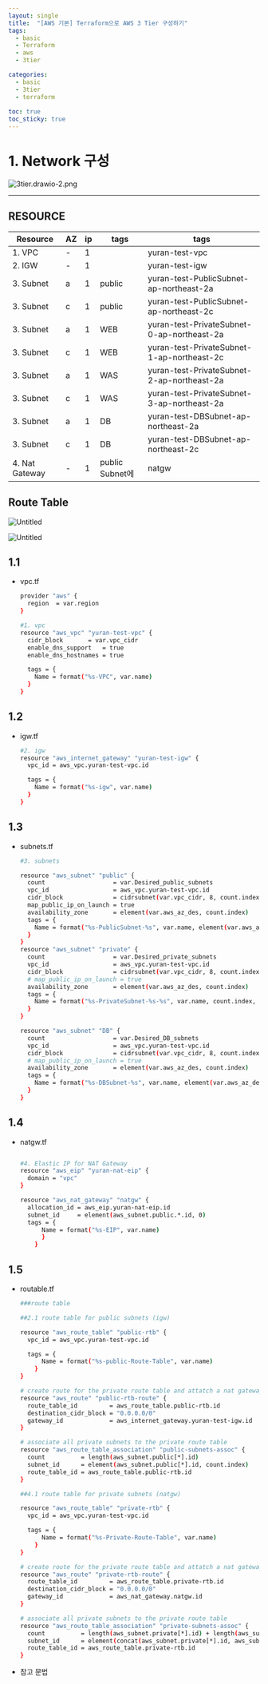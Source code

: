 ```yaml
---
layout: single
title:  "[AWS 기본] Terraform으로 AWS 3 Tier 구성하기"
tags:
  - basic
  - Terraform
  - aws
  - 3tier

categories:
  - basic
  - 3tier
  - terraform
    
toc: true
toc_sticky: true
---
```

# 1. Network 구성

![3tier.drawio-2.png](https://yuran777.github.io/assets/images/3tier.drawio-2.png)

---

## RESOURCE

| Resource | AZ | ip | tags  | tags |
| --- | --- | --- | --- | --- |
| 1. VPC  | - | 1 |  | yuran-test-vpc |
| 2. IGW | - | 1 |  | yuran-test-igw |
| 3. Subnet | a | 1 | public | yuran-test-PublicSubnet-ap-northeast-2a |
| 3. Subnet | c | 1 | public | yuran-test-PublicSubnet-ap-northeast-2c |
| 3. Subnet | a | 1 | WEB | yuran-test-PrivateSubnet-0-ap-northeast-2a |
| 3. Subnet | c | 1 | WEB | yuran-test-PrivateSubnet-1-ap-northeast-2c |
| 3. Subnet | a | 1 | WAS | yuran-test-PrivateSubnet-2-ap-northeast-2a |
| 3. Subnet | c | 1 | WAS | yuran-test-PrivateSubnet-3-ap-northeast-2a |
| 3. Subnet | a | 1 | DB | yuran-test-DBSubnet-ap-northeast-2a |
| 3. Subnet | c | 1 | DB | yuran-test-DBSubnet-ap-northeast-2c |
| 4. Nat Gateway | - | 1 | public Subnet에 | natgw |

## Route Table

![Untitled](1%201%20Network%20%E1%84%80%E1%85%AE%E1%84%89%E1%85%A5%E1%86%BC%2090a921f7e0ab4863a15ed04db13d7f9d/Untitled.png)

![Untitled](1%201%20Network%20%E1%84%80%E1%85%AE%E1%84%89%E1%85%A5%E1%86%BC%2090a921f7e0ab4863a15ed04db13d7f9d/Untitled%201.png)

## 1.1 
- vpc.tf
    
    ```bash
    provider "aws" {
      region  = var.region
    }
    
    #1. vpc 
    resource "aws_vpc" "yuran-test-vpc" {
      cidr_block       = var.vpc_cidr
      enable_dns_support   = true
      enable_dns_hostnames = true
    
      tags = {
        Name = format("%s-VPC", var.name)
      }
    }
    ```
## 1.2  
- igw.tf
    
    ```bash
    #2. igw
    resource "aws_internet_gateway" "yuran-test-igw" {
      vpc_id = aws_vpc.yuran-test-vpc.id
    
      tags = {
        Name = format("%s-igw", var.name)
      }
    }
    ```
## 1.3
- subnets.tf
    
    ```bash
    #3. subnets
    
    resource "aws_subnet" "public" {
      count                   = var.Desired_public_subnets
      vpc_id                  = aws_vpc.yuran-test-vpc.id
      cidr_block              = cidrsubnet(var.vpc_cidr, 8, count.index)
      map_public_ip_on_launch = true
      availability_zone       = element(var.aws_az_des, count.index)
      tags = {
        Name = format("%s-PublicSubnet-%s", var.name, element(var.aws_az_des, count.index))
      }
    }
    resource "aws_subnet" "private" {
      count                   = var.Desired_private_subnets
      vpc_id                  = aws_vpc.yuran-test-vpc.id
      cidr_block              = cidrsubnet(var.vpc_cidr, 8, count.index + 2)
      # map_public_ip_on_launch = true
      availability_zone       = element(var.aws_az_des, count.index)
      tags = {
        Name = format("%s-PrivateSubnet-%s-%s", var.name, count.index, element(var.aws_az_des, count.index))
      }
    }
    
    resource "aws_subnet" "DB" {
      count                   = var.Desired_DB_subnets
      vpc_id                  = aws_vpc.yuran-test-vpc.id
      cidr_block              = cidrsubnet(var.vpc_cidr, 8, count.index + 6)
      # map_public_ip_on_launch = true
      availability_zone       = element(var.aws_az_des, count.index)
      tags = {
        Name = format("%s-DBSubnet-%s", var.name, element(var.aws_az_des, count.index))
      }
    }
    ```
## 1.4   
- natgw.tf
    
    ```bash
    
    #4. Elastic IP for NAT Gateway
    resource "aws_eip" "yuran-nat-eip" {
      domain = "vpc"
    }
    
    resource "aws_nat_gateway" "natgw" {
      allocation_id = aws_eip.yuran-nat-eip.id
      subnet_id     = element(aws_subnet.public.*.id, 0)
      tags = {
          Name = format("%s-EIP", var.name)
          }
        }
    ```

## 1.5
- routable.tf
    
    ```bash
    ###route table
    
    ##2.1 route table for public subnets (igw)
    
    resource "aws_route_table" "public-rtb" {
      vpc_id = aws_vpc.yuran-test-vpc.id
    
      tags = {
          Name = format("%s-public-Route-Table", var.name)
        }
    }
    
    # create route for the private route table and attatch a nat gateway to it
    resource "aws_route" "public-rtb-route" {
      route_table_id         = aws_route_table.public-rtb.id
      destination_cidr_block = "0.0.0.0/0"
      gateway_id             = aws_internet_gateway.yuran-test-igw.id
    }
    
    # associate all private subnets to the private route table
    resource "aws_route_table_association" "public-subnets-assoc" {
      count          = length(aws_subnet.public[*].id)
      subnet_id      = element(aws_subnet.public[*].id, count.index)
      route_table_id = aws_route_table.public-rtb.id
    }
    
    ##4.1 route table for private subnets (natgw)
    
    resource "aws_route_table" "private-rtb" {
      vpc_id = aws_vpc.yuran-test-vpc.id
    
      tags = {
          Name = format("%s-Private-Route-Table", var.name)
        }
    }
    
    # create route for the private route table and attatch a nat gateway to it
    resource "aws_route" "private-rtb-route" {
      route_table_id         = aws_route_table.private-rtb.id
      destination_cidr_block = "0.0.0.0/0"
      gateway_id             = aws_nat_gateway.natgw.id
    }
    
    # associate all private subnets to the private route table
    resource "aws_route_table_association" "private-subnets-assoc" {
      count          = length(aws_subnet.private[*].id) + length(aws_subnet.DB[*].id)
      subnet_id      = element(concat(aws_subnet.private[*].id, aws_subnet.DB[*].id), count.index)
      route_table_id = aws_route_table.private-rtb.id
    }
    ```
    
- 참고 문법
    
    ```bash
    
    ```
